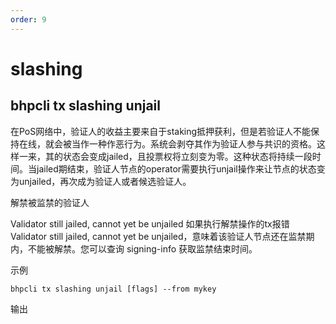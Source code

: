 ```yaml
---
order: 9
---
```


# slashing

## bhpcli tx slashing unjail

在PoS网络中，验证人的收益主要来自于staking抵押获利，但是若验证人不能保持在线，就会被当作一种作恶行为。系统会剥夺其作为验证人参与共识的资格。这样一来，其的状态会变成jailed，且投票权将立刻变为零。这种状态将持续一段时间。当jailed期结束，验证人节点的operator需要执行unjail操作来让节点的状态变为unjailed，再次成为验证人或者候选验证人。

解禁被监禁的验证人

Validator still jailed, cannot yet be unjailed
如果执行解禁操作的tx报错 Validator still jailed, cannot yet be unjailed，意味着该验证人节点还在监禁期内，不能被解禁。您可以查询 signing-info 获取监禁结束时间。

示例

```shell script
bhpcli tx slashing unjail [flags] --from mykey
```

输出

```shell script

```

